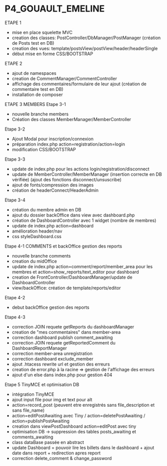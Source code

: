 # P4_GOUAULT_EMELINE

ETAPE 1
- mise en place squelette MVC
- creation des classes: PostController/DbManager/PostManager
(création de Posts test en DB)
- creation des vues: template/postsView/postView/header/headerSingle
- début mise en forme CSS/BOOTSTRAP

ETAPE 2
- ajout de namespaces
- creation de CommentManager/CommentController
- affichage des commentaires/formulaire de leur ajout
(création de commentaire test en DB)
- installation de composer

ETAPE 3 MEMBERS
Etape 3-1
- nouvelle branche members
- Création des classes MemberManager/MemberController

Etape 3-2
- Ajout Modal pour inscription/connexion
- préparation index.php action=registration/action=login
- modification CSS/BOOTSTRAP

Etape 3-3
- update de index.php pour les actions login/registration/disconnect
- update de MemberController/MemberManager 
    (insertion correcte en DB vérifiée)
    (ajout des fonctions disconnect/unsuscribe)
- ajout de fonts/compression des images
- création de headerConnect/HeaderAdmin

Etape 3-4
- création du membre admin en DB
- ajout du dossier backOffice dans view avec dashboard.php
- création de DashboardController avec 1 widget 
(nombre de membres)
- update de index.php action=dashboard
- amélioration header/nav
- css styleDashboard.css

Etape 4-1 COMMENTS et backOffice gestion des reports
- nouvelle branche comments
- creation du midOffice
- update de index.php action=comment/report/member_area pour les membres
et action=show_reports/text_editor pour dashboard
- creation de FrontController/DashboardManager/update de DashboardController
- view/backOffice: création de template/reports/editor

Etape 4-2
- debut backOffice gestion des reports

Etape 4-3
- correction JOIN requete getReports du dashboardManager
- creation de "mes commentaires" dans member-area
- correction dashboard publish comment_awaiting
- correction JOIN requete getReportedComment du DashboardReportManager
- correction member-area unregistration
- correction dashboard exclude_member
- ajout .htacess rewrite url et gestion des erreurs
- creation de error.php à la racine => gestion de l'affichage des erreurs
- ajout d'un else dans index.php pour gestion 404

Etape 5 TinyMCE et optimisation DB
- intégration TinyMCE
- ajout input file pour img et text pour alt
- action=record_post (peuvent etre enregistrés sans file_description et sans file_name)
- action=editPostAwaiting avec Tiny / action=deletePostAwaiting / action=publishPostAwaiting
- creation dans viewPostDashboard action=editPost avec tiny
- optimisation DB -> suppression des tables posts_awaiting et comments_awaiting
- class dataBase passée en abstract
- update Dashboard = pouvoir lire les billets dans le dashboard + ajout date dans report + redirection apres report
- correction delete_comment & change_password